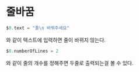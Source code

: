 # 줄바꿈

```swift
$0.text = "줄\n 바꿔주세요"
```

와 같이 텍스트에 입력하면 줄이 바뀌지 않는다.

```swift
$0.numberOfLines = 2
````
와 같이 줄의 개수를 정해주면 두줄로 출력되는걸 볼 수 있다.
